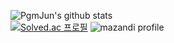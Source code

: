 ![PgmJun's github stats](https://github-readme-stats.vercel.app/api?username=MyStraw&show_icons=true)  
[![Solved.ac 프로필](http://mazassumnida.wtf/api/v2/generate_badge?boj=kikongdosa)](https://solved.ac/kikongdosa)
![mazandi profile](http://mazandi.herokuapp.com/api?handle=kikongdosa&theme=dark)
